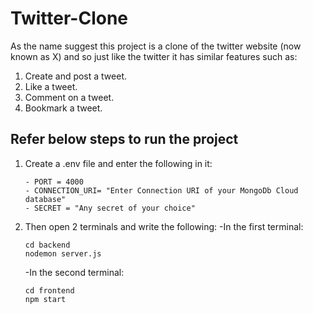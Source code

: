 # Twitter-Clone
As the name suggest this project is a clone of the twitter website (now known as X) and so just like the twitter it has similar features such as:
1. Create and post a tweet.
2. Like a tweet.
3. Comment on a tweet.
4. Bookmark a tweet.
## Refer below steps to run the project
1. Create a .env file and enter the following in it:
   ```
   - PORT = 4000
   - CONNECTION_URI= "Enter Connection URI of your MongoDb Cloud database"
   - SECRET = "Any secret of your choice"
   ```
2. Then open 2 terminals and write the following:
   -In the first terminal:
   ```
   cd backend
   nodemon server.js
   ```
   -In the second terminal:
   ```
   cd frontend
   npm start
   ```


